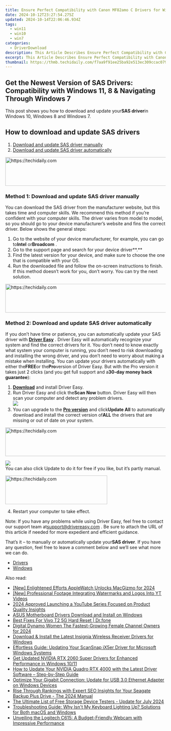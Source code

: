 ```yaml
---
title: Ensure Perfect Compatibility with Canon MF82amo C Drivers for Windows 7, 8.1 & 10 Users
date: 2024-10-12T23:27:54.275Z
updated: 2024-10-14T22:06:46.934Z
tags:
  - win11
  - win10
  - win7
categories:
  - DriverDownload
description: This Article Describes Ensure Perfect Compatibility with Canon MF82amo C Drivers for Windows 7, 8.1 & 10 Users
excerpt: This Article Describes Ensure Perfect Compatibility with Canon MF82amo C Drivers for Windows 7, 8.1 & 10 Users
thumbnail: https://thmb.techidaily.com/f7aa9f91ee25ba92e513ec309ccac0797742d37b71585737d9811b8df3523624.jpg
---
```


## Get the Newest Version of SAS Drivers: Compatibility with Windows 11, 8 & Navigating Through Windows 7

This post shows you how to download and update your**SAS driver**in Windows 10, Windows 8 and Windows 7.

## How to download and update SAS drivers

1. [Download and update SAS driver manually](https://tools.techidaily.com/drivereasy/download/)
2. [Download and update SAS driver automatically](https://tools.techidaily.com/drivereasy/download/)

<!-- affiliate ads begin -->
<a href="https://appsumo.8odi.net/c/5597632/2087408/7443" target="_top" id="2087408">
  <img src="//a.impactradius-go.com/display-ad/7443-2087408" border="0" alt="https://techidaily.com" width="728" height="90"/>
</a>
<img height="0" width="0" src="https://appsumo.8odi.net/i/5597632/2087408/7443" style="position:absolute;visibility:hidden;" border="0" />
<!-- affiliate ads end -->

### Method 1: Download and update SAS driver manually

You can download the SAS driver from the manufacturer website, but this takes time and computer skills. We recommend this method if you’re confident with your computer skills. The driver varies from model to model, so you should go to your device manufacturer’s website and fins the correct driver. Below shows the general steps:

1. Go to the website of your device manufacturer, for example, you can go to**Intel** or**Broadcom** .
2. Go to the support page and search for your device driver**.**
3. Find the latest version for your device, and make sure to choose the one that is compatible with your OS.
4. Run the downloaded file and follow the on-screen instructions to finish.
If this method doesn’t work for you, don’t worry. You can try the next solution.

<!-- affiliate ads begin -->
<a href="https://sentrypc.7eer.net/c/5597632/398455/3022" target="_top" id="398455">
  <img src="//a.impactradius-go.com/display-ad/3022-398455" border="0" alt="https://techidaily.com" width="728" height="90"/>
</a>
<img height="0" width="0" src="https://sentrypc.7eer.net/i/5597632/398455/3022" style="position:absolute;visibility:hidden;" border="0" />
<!-- affiliate ads end -->

### Method 2: Download and update SAS driver automatically

If you don’t have time or patience, you can automatically update your SAS driver with **[Driver Easy](https://tools.techidaily.com/drivereasy/download/)** . Driver Easy will automatically recognize your system and find the correct drivers for it. You don’t need to know exactly what system your computer is running, you don’t need to risk downloading and installing the wrong driver, and you don’t need to worry about making a mistake when installing. You can update your drivers automatically with either the**FREE**or the**Pro**version of Driver Easy. But with the Pro version it takes just 2 clicks (and you get full support and a**30-day money back guarantee**):

1. **[Download](https://tools.techidaily.com/drivereasy/download/)**  and install Driver Easy.
2. Run Driver Easy and click the**Scan Now** button. Driver Easy will then scan your computer and detect any problem drivers.  
![](https://images.drivereasy.com/wp-content/uploads/2018/11/img_5bf7b0d892a64.jpg)
3. You can upgrade to the **[Pro version](https://tools.techidaily.com/drivereasy/download/)**  and click**Update All** to automatically download and install the correct version of**ALL** the drivers that are missing or out of date on your system.  

<!-- affiliate ads begin -->
<a href="https://aligracehair.sjv.io/c/5597632/1915810/19272" target="_top" id="1915810">
  <img src="//a.impactradius-go.com/display-ad/19272-1915810" border="0" alt="https://techidaily.com" width="728" height="90"/>
</a>
<img height="0" width="0" src="https://aligracehair.sjv.io/i/5597632/1915810/19272" style="position:absolute;visibility:hidden;" border="0" />
<!-- affiliate ads end -->

![](https://images.drivereasy.com/wp-content/uploads/2018/11/img_5bf7b1ecbe979.jpg)  
 You can also click Update to do it for free if you like, but it’s partly manual.

<!-- affiliate ads begin -->
<a href="https://wigfever.sjv.io/c/5597632/2014853/22899" target="_top" id="2014853">
  <img src="//a.impactradius-go.com/display-ad/22899-2014853" border="0" alt="https://techidaily.com" width="320" height="90"/>
</a>
<img height="0" width="0" src="https://wigfever.sjv.io/i/5597632/2014853/22899" style="position:absolute;visibility:hidden;" border="0" />
<!-- affiliate ads end -->

4. Restart your computer to take effect.

 Note: If you have any problems while using Driver Easy, feel free to contact our support team at[support@drivereasy.com](https://tools.techidaily.com/drivereasy/download/) . Be sure to attach the URL of this article if needed for more expedient and efficient guidance.

 That’s it – to manually or automatically update your**SAS driver**. If you have any question, feel free to leave a comment below and we’ll see what more we can do.

* [Drivers](https://tools.techidaily.com/drivereasy/download/)
* [Windows](https://tools.techidaily.com/drivereasy/download/)

<ins class="adsbygoogle"
     style="display:block"
     data-ad-format="autorelaxed"
     data-ad-client="ca-pub-7571918770474297"
     data-ad-slot="1223367746"></ins>

<ins class="adsbygoogle"
     style="display:block"
     data-ad-client="ca-pub-7571918770474297"
     data-ad-slot="8358498916"
     data-ad-format="auto"
     data-full-width-responsive="true"></ins>

<span class="atpl-alsoreadstyle">Also read:</span>
<div><ul>
<li><a href="https://fox-helps.techidaily.com/new-enlightened-efforts-applewatch-unlocks-macgizmo-for-2024/"><u>[New] Enlightened Efforts AppleWatch Unlocks MacGizmo for 2024</u></a></li>
<li><a href="https://youtube-help.techidaily.com/new-professional-footage-integrating-watermarks-and-logos-into-yt-videos/"><u>[New] Professional Footage Integrating Watermarks and Logos Into YT Videos</u></a></li>
<li><a href="https://extra-approaches.techidaily.com/2024-approved-launching-a-youtube-series-focused-on-product-quality-insights/"><u>2024 Approved Launching a YouTube Series Focused on Product Quality Insights</u></a></li>
<li><a href="https://win-dash.techidaily.com/asus-motherboard-drivers-download-and-install-on-windows/"><u>ASUS Motherboard Drivers Download and Install on Windows</u></a></li>
<li><a href="https://techidaily.com/best-fixes-for-vivo-t2-5g-hard-reset-drfone-by-drfone-reset-android-reset-android/"><u>Best Fixes For Vivo T2 5G Hard Reset | Dr.fone</u></a></li>
<li><a href="https://youtube-clips.techidaily.com/digital-dynamo-women-the-fastest-growing-female-channel-owners-for-2024/"><u>Digital Dynamo Women The Fastest-Growing Female Channel Owners for 2024</u></a></li>
<li><a href="https://win-dash.techidaily.com/download-and-install-the-latest-insignia-wireless-receiver-drivers-for-windows/"><u>Download & Install the Latest Insignia Wireless Receiver Drivers for Windows</u></a></li>
<li><a href="https://win-dash.techidaily.com/effortless-guide-updating-your-scansnap-ix5er-driver-for-microsoft-windows-systems/"><u>Effortless Guide: Updating Your ScanSnap iX5er Driver for Microsoft Windows Systems</u></a></li>
<li><a href="https://win-dash.techidaily.com/get-updated-nvidia-rtx-2060-super-drivers-for-enhanced-performance-in-windows-1011/"><u>Get Updated NVIDIA RTX 2060 Super Drivers for Enhanced Performance in Windows 10/11</u></a></li>
<li><a href="https://win-dash.techidaily.com/how-to-update-your-nvidia-quadro-rtx-4000-with-the-latest-driver-software-step-by-step-guide/"><u>How to Update Your NVIDIA Quadro RTX 4000 with the Latest Driver Software – Step-by-Step Guide</u></a></li>
<li><a href="https://win-dash.techidaily.com/optimize-your-gigabit-connection-update-for-usb-30-ethernet-adapter-on-windows-devices/"><u>Optimize Your Gigabit Connection: Update for USB 3.0 Ethernet Adapter on Windows Devices</u></a></li>
<li><a href="https://win-dash.techidaily.com/rise-through-rankings-with-expert-seo-insights-for-your-seagate-backup-plus-drive-the-2024-manual/"><u>Rise Through Rankings with Expert SEO Insights for Your Seagate Backup Plus Drive - The 2024 Manual</u></a></li>
<li><a href="https://tech-recovery.techidaily.com/the-ultimate-list-of-free-storage-device-testers-update-for-july-2024/"><u>The Ultimate List of Free Storage Device Testers - Update for July 2024</u></a></li>
<li><a href="https://common-error.techidaily.com/troubleshooting-guide-why-isnt-my-keyboard-lighting-up-solutions-for-both-macos-and-windows/"><u>Troubleshooting Guide: Why Isn't My Keyboard Lighting Up? Solutions for Both macOS and Windows</u></a></li>
<li><a href="https://buynow-info.techidaily.com/unveiling-the-logitech-c615-a-budget-friendly-webcam-with-impressive-performance/"><u>Unveiling the Logitech C615: A Budget-Friendly Webcam with Impressive Performance</u></a></li>
</ul></div>

